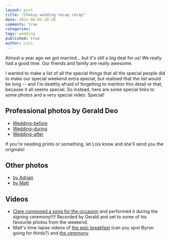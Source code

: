 ```yaml
---
layout: post
title: "Cheesy wedding recap recap"
date: 2012-06-05 20:28
comments: true
categories: 
tags: wedding 
published: true
author: Lois
---
```


Almost a year ago we got married... but it's still a big deal for us! We really had a good time. Our friends and family are really awesome.

I wanted to make a list of all the special things that all the special people did to make our special weekend extra special, but realised that the list would be long -- and I'm deathly afraid of forgetting to mention this detail or that, because it all seems special. So instead, here are some special links to some photos and a very special video. Special!

## Professional photos by Gerald Deo

- [Wedding-before](https://picasaweb.google.com/115616970160704737475/WeddingBeforeByGeraldDeo?authkey=Gv1sRgCIbqrcLW3v3ZvAE)
- [Wedding-during](https://picasaweb.google.com/115616970160704737475/WeddingDuringByGeraldDeo?authkey=Gv1sRgCJGiiq_4vvmOeg)
- [Wedding-after](https://picasaweb.google.com/115616970160704737475/WeddingAfterByGeraldDeo?authkey=Gv1sRgCOPy-PDgrLStigE)

If you're needing prints or something, let Lois know and she'll send you the originals!

## Other photos

- [by Adrian](http://www.flickr.com/photos/tofufah/sets/72157627017415104/)
- [by Matt](http://www.flickr.com/photos/mattpedley/sets/72157627195818457/with/5871223933/)

## Videos

- [Clare composed a song for the occasion](http://www.youtube.com/watch?v=-7x8CsJhC7A&feature=plcp) and performed it during the signing ceremony!!!! Recorded by Gerald and set to some of his favourite photos from the weekend.
- Matt's time-lapse videos of [the epic breakfast](http://www.youtube.com/watch?v=sybT_tWg8Vw&feature=plcp) (can you spot Byron going for thirds?) and [the ceremony](http://www.youtube.com/watch?v=bIEJLWg68jc&feature=context-chv)